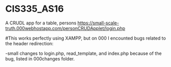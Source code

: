# CIS335_AS16
A CRUDL app for a table, persons
https://small-scale-truth.000webhostapp.com/personCRUDApplet/login.php


#This works perfectly using XAMPP, but on 000 I encounted bugs related to the header redirection:

-small changes to login.php, read_template, and index.php because of the bug, listed in 000changes folder.
